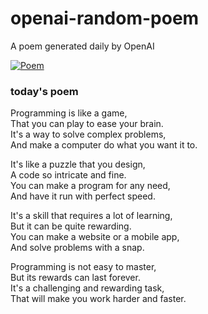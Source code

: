 
# openai-random-poem
 A poem generated daily by OpenAI

[![Poem](https://github.com/fbiego/openai-random-poem/actions/workflows/main.yml/badge.svg)](https://github.com/fbiego/openai-random-poem/actions/workflows/main.yml)

### today's poem  
  
Programming is like a game,  
That you can play to ease your brain.  
It's a way to solve complex problems,  
And make a computer do what you want it to.  
  
It's like a puzzle that you design,  
A code so intricate and fine.  
You can make a program for any need,  
And have it run with perfect speed.  
  
It's a skill that requires a lot of learning,  
But it can be quite rewarding.  
You can make a website or a mobile app,  
And solve problems with a snap.  
  
Programming is not easy to master,  
But its rewards can last forever.  
It's a challenging and rewarding task,  
That will make you work harder and faster.